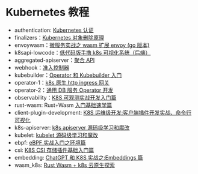 # Kubernetes 教程
- authentication: [Kubernetes 认证](./authentication)
- finalizers：[Kubernetes 对象删除原理](./finalizers)
- envoywasm：[微服务实战之 wasm 扩展 envoy (go 版本)](./envoywasm)
- k8sapi-lowcode：[低代码版手撸 k8s 可视化系统（后端）](./k8sapi-lowcode)
- aggregated-apiserver：[聚合 API](./aggregated-apiserver)
- webhook：[准入控制器](./webhook)
- kubebuilder：[Operator 和 Kubebuilder 入门](./kubebuilder)
- operator-1：[k8s 原生 http ingress 网关](./operator-1)
- operator-2：[通用 DB 服务 Operator 开发](./operator-2)
- observability：[K8S 可观测实战开发入门篇](./observability)
- rust-wasm: Rust+Wasm [入门基础速学篇](./rust-wasm)
- client-plugin-development: [K8S 运维级开发:客户端插件开发实战、命令行可视化](./client-plugin-development)
- k8s-apiserver: [k8s apiserver 源码级学习和魔改](./k8s-apiserver)
- kubelet: [kubelet 源码级学习和魔改](./kubelet)
- ebpf: [eBPF 实战入门之环境篇](./ebpf)
- csi: [K8S CSI 存储插件基础入门篇](./csi)
- embedding: [ChatGPT 和 K8S 实战之:Embeddings 篇](./embedding)
- wasm_k8s: [Rust Wasm + k8s 云原生探索](./wasm_k8s)